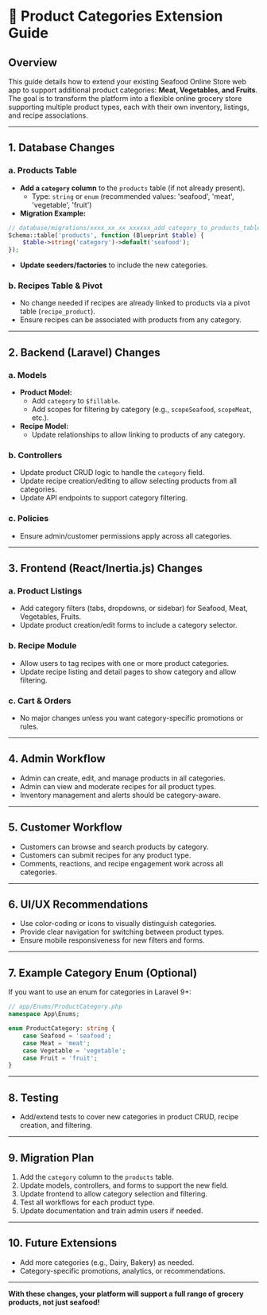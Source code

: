 # 🛒 Product Categories Extension Guide

## Overview
This guide details how to extend your existing Seafood Online Store web app to support additional product categories: **Meat, Vegetables, and Fruits**. The goal is to transform the platform into a flexible online grocery store supporting multiple product types, each with their own inventory, listings, and recipe associations.

---

## 1. Database Changes

### a. Products Table
- **Add a `category` column** to the `products` table (if not already present).
  - Type: `string` or `enum` (recommended values: 'seafood', 'meat', 'vegetable', 'fruit')
- **Migration Example:**

```php
// database/migrations/xxxx_xx_xx_xxxxxx_add_category_to_products_table.php
Schema::table('products', function (Blueprint $table) {
    $table->string('category')->default('seafood');
});
```

- **Update seeders/factories** to include the new categories.

### b. Recipes Table & Pivot
- No change needed if recipes are already linked to products via a pivot table (`recipe_product`).
- Ensure recipes can be associated with products from any category.

---

## 2. Backend (Laravel) Changes

### a. Models
- **Product Model:**
  - Add `category` to `$fillable`.
  - Add scopes for filtering by category (e.g., `scopeSeafood`, `scopeMeat`, etc.).
- **Recipe Model:**
  - Update relationships to allow linking to products of any category.

### b. Controllers
- Update product CRUD logic to handle the `category` field.
- Update recipe creation/editing to allow selecting products from all categories.
- Update API endpoints to support category filtering.

### c. Policies
- Ensure admin/customer permissions apply across all categories.

---

## 3. Frontend (React/Inertia.js) Changes

### a. Product Listings
- Add category filters (tabs, dropdowns, or sidebar) for Seafood, Meat, Vegetables, Fruits.
- Update product creation/edit forms to include a category selector.

### b. Recipe Module
- Allow users to tag recipes with one or more product categories.
- Update recipe listing and detail pages to show category and allow filtering.

### c. Cart & Orders
- No major changes unless you want category-specific promotions or rules.

---

## 4. Admin Workflow
- Admin can create, edit, and manage products in all categories.
- Admin can view and moderate recipes for all product types.
- Inventory management and alerts should be category-aware.

---

## 5. Customer Workflow
- Customers can browse and search products by category.
- Customers can submit recipes for any product type.
- Comments, reactions, and recipe engagement work across all categories.

---

## 6. UI/UX Recommendations
- Use color-coding or icons to visually distinguish categories.
- Provide clear navigation for switching between product types.
- Ensure mobile responsiveness for new filters and forms.

---

## 7. Example Category Enum (Optional)
If you want to use an enum for categories in Laravel 9+:

```php
// app/Enums/ProductCategory.php
namespace App\Enums;

enum ProductCategory: string {
    case Seafood = 'seafood';
    case Meat = 'meat';
    case Vegetable = 'vegetable';
    case Fruit = 'fruit';
}
```

---

## 8. Testing
- Add/extend tests to cover new categories in product CRUD, recipe creation, and filtering.

---

## 9. Migration Plan
1. Add the `category` column to the `products` table.
2. Update models, controllers, and forms to support the new field.
3. Update frontend to allow category selection and filtering.
4. Test all workflows for each product type.
5. Update documentation and train admin users if needed.

---

## 10. Future Extensions
- Add more categories (e.g., Dairy, Bakery) as needed.
- Category-specific promotions, analytics, or recommendations.

---

**With these changes, your platform will support a full range of grocery products, not just seafood!** 